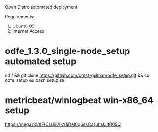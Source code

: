 Open Distro automated deployment

Requirements:
1. Ubuntu OS
2. Internet Access

# odfe_1.3.0_single-node_setup automated setup
cd / && git clone https://github.com/orest-gulman/odfe_setup.git && cd odfe_setup && bash setup.sh

# metricbeat/winlogbeat win-x86_64 setup
https://mega.nz/#F!CsUjFAKY!iDeI0quesCazuhskJtB05Q
